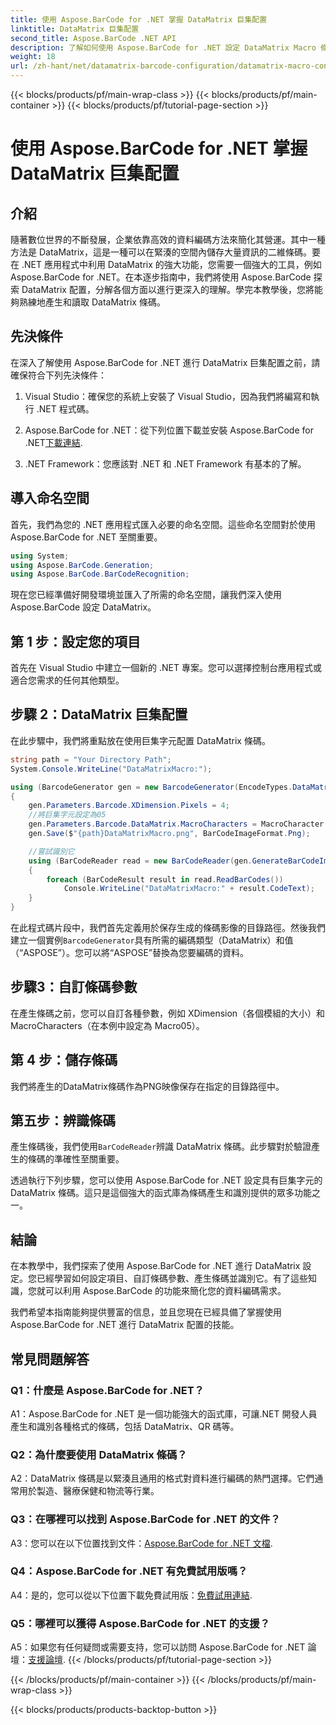 ```yaml
---
title: 使用 Aspose.BarCode for .NET 掌握 DataMatrix 巨集配置
linktitle: DataMatrix 巨集配置
second_title: Aspose.BarCode .NET API
description: 了解如何使用 Aspose.BarCode for .NET 設定 DataMatrix Macro 條碼。在 .NET 應用程式中產生、自訂和識別 DataMatrix 條碼。
weight: 18
url: /zh-hant/net/datamatrix-barcode-configuration/datamatrix-macro-configuration/
---
```


{{< blocks/products/pf/main-wrap-class >}}
{{< blocks/products/pf/main-container >}}
{{< blocks/products/pf/tutorial-page-section >}}

# 使用 Aspose.BarCode for .NET 掌握 DataMatrix 巨集配置

## 介紹

隨著數位世界的不斷發展，企業依靠高效的資料編碼方法來簡化其營運。其中一種方法是 DataMatrix，這是一種可以在緊湊的空間內儲存大量資訊的二維條碼。要在 .NET 應用程式中利用 DataMatrix 的強大功能，您需要一個強大的工具，例如 Aspose.BarCode for .NET。在本逐步指南中，我們將使用 Aspose.BarCode 探索 DataMatrix 配置，分解各個方面以進行更深入的理解。學完本教學後，您將能夠熟練地產生和讀取 DataMatrix 條碼。

## 先決條件

在深入了解使用 Aspose.BarCode for .NET 進行 DataMatrix 巨集配置之前，請確保符合下列先決條件：

1. Visual Studio：確保您的系統上安裝了 Visual Studio，因為我們將編寫和執行 .NET 程式碼。

2.  Aspose.BarCode for .NET：從下列位置下載並安裝 Aspose.BarCode for .NET[下載連結](https://releases.aspose.com/barcode/net/).

3. .NET Framework：您應該對 .NET 和 .NET Framework 有基本的了解。

## 導入命名空間

首先，我們為您的 .NET 應用程式匯入必要的命名空間。這些命名空間對於使用 Aspose.BarCode for .NET 至關重要。

```csharp
using System;
using Aspose.BarCode.Generation;
using Aspose.BarCode.BarCodeRecognition;
```

現在您已經準備好開發環境並匯入了所需的命名空間，讓我們深入使用 Aspose.BarCode 設定 DataMatrix。

## 第 1 步：設定您的項目

首先在 Visual Studio 中建立一個新的 .NET 專案。您可以選擇控制台應用程式或適合您需求的任何其他類型。

## 步驟 2：DataMatrix 巨集配置

在此步驟中，我們將重點放在使用巨集字元配置 DataMatrix 條碼。

```csharp
string path = "Your Directory Path";
System.Console.WriteLine("DataMatrixMacro:");

using (BarcodeGenerator gen = new BarcodeGenerator(EncodeTypes.DataMatrix, "ASPOSE"))
{
    gen.Parameters.Barcode.XDimension.Pixels = 4;
    //將巨集字元設定為05
    gen.Parameters.Barcode.DataMatrix.MacroCharacters = MacroCharacter.Macro05;
    gen.Save($"{path}DataMatrixMacro.png", BarCodeImageFormat.Png);

    //嘗試識別它
    using (BarCodeReader read = new BarCodeReader(gen.GenerateBarCodeImage(), DecodeType.DataMatrix))
    {
        foreach (BarCodeResult result in read.ReadBarCodes())
            Console.WriteLine("DataMatrixMacro:" + result.CodeText);
    }
}
```

在此程式碼片段中，我們首先定義用於保存生成的條碼影像的目錄路徑。然後我們建立一個實例`BarcodeGenerator`具有所需的編碼類型（DataMatrix）和值（“ASPOSE”）。您可以將“ASPOSE”替換為您要編碼的資料。

## 步驟3：自訂條碼參數

在產生條碼之前，您可以自訂各種參數，例如 XDimension（各個模組的大小）和 MacroCharacters（在本例中設定為 Macro05）。

## 第 4 步：儲存條碼

我們將產生的DataMatrix條碼作為PNG映像保存在指定的目錄路徑中。

## 第五步：辨識條碼

產生條碼後，我們使用`BarCodeReader`辨識 DataMatrix 條碼。此步驟對於驗證產生的條碼的準確性至關重要。

透過執行下列步驟，您可以使用 Aspose.BarCode for .NET 設定具有巨集字元的 DataMatrix 條碼。這只是這個強大的函式庫為條碼產生和識別提供的眾多功能之一。

## 結論

在本教學中，我們探索了使用 Aspose.BarCode for .NET 進行 DataMatrix 設定。您已經學習如何設定項目、自訂條碼參數、產生條碼並識別它。有了這些知識，您就可以利用 Aspose.BarCode 的功能來簡化您的資料編碼需求。

我們希望本指南能夠提供豐富的信息，並且您現在已經具備了掌握使用 Aspose.BarCode for .NET 進行 DataMatrix 配置的技能。

## 常見問題解答

### Q1：什麼是 Aspose.BarCode for .NET？

A1：Aspose.BarCode for .NET 是一個功能強大的函式庫，可讓.NET 開發人員產生和識別各種格式的條碼，包括 DataMatrix、QR 碼等。

### Q2：為什麼要使用 DataMatrix 條碼？

A2：DataMatrix 條碼是以緊湊且通用的格式對資料進行編碼的熱門選擇。它們通常用於製造、醫療保健和物流等行業。

### Q3：在哪裡可以找到 Aspose.BarCode for .NET 的文件？

 A3：您可以在以下位置找到文件：[Aspose.BarCode for .NET 文檔](https://reference.aspose.com/barcode/net/).

### Q4：Aspose.BarCode for .NET 有免費試用版嗎？

A4：是的，您可以從以下位置下載免費試用版：[免費試用連結](https://releases.aspose.com/).

### Q5：哪裡可以獲得 Aspose.BarCode for .NET 的支援？

A5：如果您有任何疑問或需要支持，您可以訪問 Aspose.BarCode for .NET 論壇：[支援論壇](https://forum.aspose.com/c/barcode/13).
{{< /blocks/products/pf/tutorial-page-section >}}

{{< /blocks/products/pf/main-container >}}
{{< /blocks/products/pf/main-wrap-class >}}

{{< blocks/products/products-backtop-button >}}
